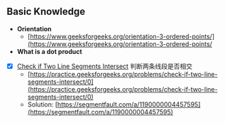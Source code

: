 ## Basic Knowledge
- **Orientation**
    - [https://www.geeksforgeeks.org/orientation-3-ordered-points/](https://www.geeksforgeeks.org/orientation-3-ordered-points/
- **What is a dot product**

- [x] [Check if Two Line Segments Intersect](CheckTwoLineSegmentsIntersect.cpp) 判断两条线段是否相交
    - [https://practice.geeksforgeeks.org/problems/check-if-two-line-segments-intersect/0](https://practice.geeksforgeeks.org/problems/check-if-two-line-segments-intersect/0)
    - Solution: [https://segmentfault.com/a/1190000004457595](https://segmentfault.com/a/1190000004457595)

